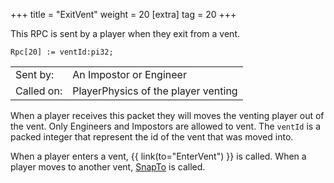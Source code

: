 +++
title = "ExitVent"
weight = 20
[extra]
tag = 20
+++

This RPC is sent by a player when they exit from a vent.

<!-- more -->

```
Rpc[20] := ventId:pi32;
```

|            |                                     |
| ---------- | ----------------------------------- |
| Sent by:   | An Impostor or Engineer             |
| Called on: | PlayerPhysics of the player venting |

When a player receives this packet they will moves the venting player out of the vent. Only Engineers and Impostors are allowed to vent. The `ventId` is a packed integer that represent the id of the vent that was moved into.

When a player enters a vent, {{ link(to="EnterVent") }} is called. When a player moves to another vent, [SnapTo](@/networking/rpc/21_snapto.md) is called.
